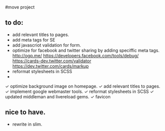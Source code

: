 #move project
## to do:
- add relevant titles to pages.
- add meta tags for SE
- add javascriot validation for form.
- optimize for facebook and twitter sharing by adding speciffic meta tags.
    http://ogp.me/
    https://developers.facebook.com/tools/debug/
    https://cards-dev.twitter.com/validator
    https://dev.twitter.com/cards/markup
- reformat stylesheets in SCSS
- 
✓ optimize background image on homepage.
✓ add relevant titles to pages.
✓ implement google webmaster tools.
✓ reformat stylesheets in SCSS
✓ updated middleman and livereload gems.
✓ favicon

## nice to have.
- rewrite in slim.

